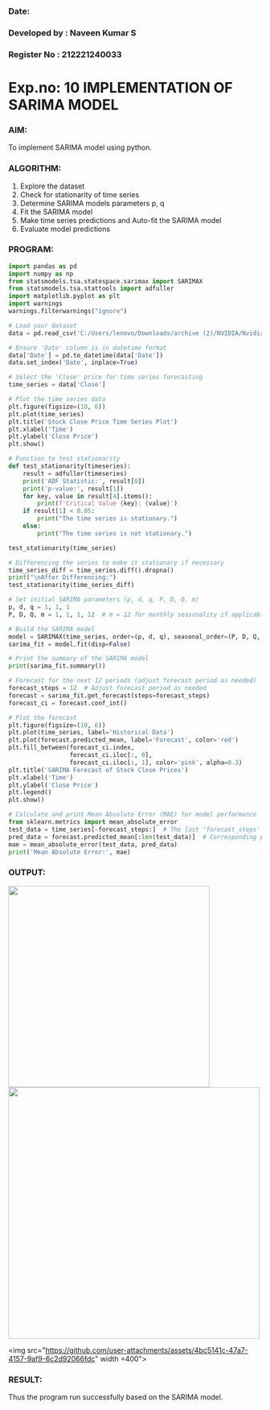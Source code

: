 ### Date: 
### Developed by : Naveen Kumar S
### Register No : 212221240033

# Exp.no: 10   IMPLEMENTATION OF SARIMA MODEL

### AIM:
To implement SARIMA model using python.

### ALGORITHM:
1. Explore the dataset
2. Check for stationarity of time series
3. Determine SARIMA models parameters p, q
4. Fit the SARIMA model
5. Make time series predictions and Auto-fit the SARIMA model
6. Evaluate model predictions
   
### PROGRAM:
```py
import pandas as pd
import numpy as np
from statsmodels.tsa.statespace.sarimax import SARIMAX
from statsmodels.tsa.stattools import adfuller
import matplotlib.pyplot as plt
import warnings
warnings.filterwarnings("ignore")

# Load your dataset
data = pd.read_csv('C:/Users/lenovo/Downloads/archive (2)/NVIDIA/NvidiaStockPrice.csv')  # Replace with the correct path to your dataset

# Ensure 'Date' column is in datetime format
data['Date'] = pd.to_datetime(data['Date'])
data.set_index('Date', inplace=True)

# Select the 'Close' price for time series forecasting
time_series = data['Close']

# Plot the time series data
plt.figure(figsize=(10, 6))
plt.plot(time_series)
plt.title('Stock Close Price Time Series Plot')
plt.xlabel('Time')
plt.ylabel('Close Price')
plt.show()

# Function to test stationarity
def test_stationarity(timeseries):
    result = adfuller(timeseries)
    print('ADF Statistic:', result[0])
    print('p-value:', result[1])
    for key, value in result[4].items():
        print(f'Critical Value {key}: {value}')
    if result[1] < 0.05:
        print("The time series is stationary.")
    else:
        print("The time series is not stationary.")

test_stationarity(time_series)

# Differencing the series to make it stationary if necessary
time_series_diff = time_series.diff().dropna()
print("\nAfter Differencing:")
test_stationarity(time_series_diff)

# Set initial SARIMA parameters (p, d, q, P, D, Q, m)
p, d, q = 1, 1, 1
P, D, Q, m = 1, 1, 1, 12  # m = 12 for monthly seasonality if applicable

# Build the SARIMA model
model = SARIMAX(time_series, order=(p, d, q), seasonal_order=(P, D, Q, m), enforce_stationarity=False, enforce_invertibility=False)
sarima_fit = model.fit(disp=False)

# Print the summary of the SARIMA model
print(sarima_fit.summary())

# Forecast for the next 12 periods (adjust forecast period as needed)
forecast_steps = 12  # Adjust forecast period as needed
forecast = sarima_fit.get_forecast(steps=forecast_steps)
forecast_ci = forecast.conf_int()

# Plot the forecast
plt.figure(figsize=(10, 6))
plt.plot(time_series, label='Historical Data')
plt.plot(forecast.predicted_mean, label='Forecast', color='red')
plt.fill_between(forecast_ci.index,
                 forecast_ci.iloc[:, 0],
                 forecast_ci.iloc[:, 1], color='pink', alpha=0.3)
plt.title('SARIMA Forecast of Stock Close Prices')
plt.xlabel('Time')
plt.ylabel('Close Price')
plt.legend()
plt.show()

# Calculate and print Mean Absolute Error (MAE) for model performance
from sklearn.metrics import mean_absolute_error
test_data = time_series[-forecast_steps:]  # The last 'forecast_steps' data points for comparison
pred_data = forecast.predicted_mean[:len(test_data)]  # Corresponding predicted data points
mae = mean_absolute_error(test_data, pred_data)
print('Mean Absolute Error:', mae)

```

### OUTPUT:
<img src="https://github.com/user-attachments/assets/1e18259b-1248-4aad-b4a7-755a7716f414" width="400">

<img src="https://github.com/user-attachments/assets/545c33c7-3f3f-424e-bed3-53f0546ec9ca" width ="500">

<img src="https://github.com/user-attachments/assets/4bc5141c-47a7-4157-9af9-6c2d92066fdc" width =400">

### RESULT:
Thus the program run successfully based on the SARIMA model.
